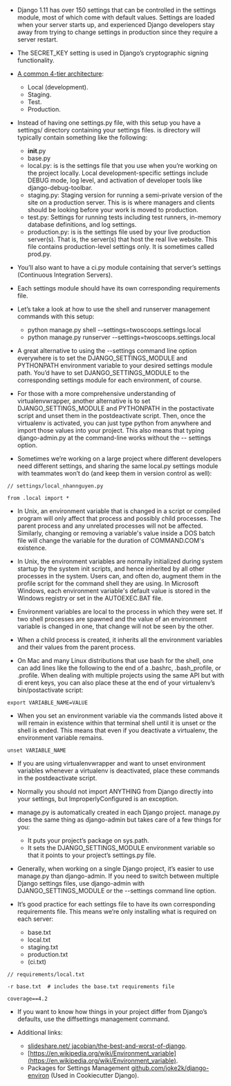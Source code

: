 - Django 1.11 has over 150 settings that can be controlled in the settings module, most of which come with default values. Settings are loaded when your server starts up, and experienced Django developers stay away from trying to change settings in production since they require a server restart.

- The SECRET_KEY setting is used in Django’s cryptographic signing functionality.

- [A common 4-tier architecture](https://en.wikipedia.org/wiki/Deployment_environment):
  - Local (development).
  - Staging.
  - Test.
  - Production.
  
- Instead of having one settings.py file, with this setup you have a settings/ directory containing your settings files.  is directory will typically contain something like the following:
  - __init__.py
  - base.py
  - local.py: is is the settings file that you use when you’re working on the project locally. Local development-specific settings include DEBUG mode, log level, and activation of developer tools like django-debug-toolbar.
  - staging.py: Staging version for running a semi-private version of the site on a production server. This is is where managers and clients should be looking before your work is moved to production.
  - test.py: Settings for running tests including test runners, in-memory database definitions, and log settings.
  - production.py:  is is the settings file used by your live production server(s). That is, the server(s) that host the real live website. This file contains production-level settings only. It is sometimes called prod.py.
  
- You’ll also want to have a ci.py module containing that server’s settings (Continuous Integration Servers).

- Each settings module should have its own corresponding requirements file.

- Let’s take a look at how to use the shell and runserver management commands with this setup:
  - python manage.py shell --settings=twoscoops.settings.local
  - python manage.py runserver --settings=twoscoops.settings.local
  
- A great alternative to using the --settings command line option everywhere is to set the DJANGO_SETTINGS_MODULE and PYTHONPATH environment variable to your desired settings module path. You’d have to set DJANGO_SETTINGS_MODULE to the corresponding settings module for each environment, of course.

- For those with a more comprehensive understanding of virtualenvwrapper, another alternative is to set DJANGO_SETTINGS_MODULE and PYTHONPATH in the postactivate script and unset them in the postdeactivate script. Then, once the virtualenv is activated, you can just type python from anywhere and import those values into your project. This also means that typing django-admin.py at the command-line works without the -- settings option.

- Sometimes we’re working on a large project where different developers need different settings, and sharing the same local.py settings module with teammates won’t do (and keep them in version control as well):
```
// settings/local_nhannguyen.py

from .local import *
```
  
- In Unix, an environment variable that is changed in a script or compiled program will only affect that process and possibly child processes. The parent process and any unrelated processes will not be affected. Similarly, changing or removing a variable's value inside a DOS batch file will change the variable for the duration of COMMAND.COM's existence.

- In Unix, the environment variables are normally initialized during system startup by the system init scripts, and hence inherited by all other processes in the system. Users can, and often do, augment them in the profile script for the command shell they are using. In Microsoft Windows, each environment variable's default value is stored in the Windows registry or set in the AUTOEXEC.BAT file.

- Environment variables are local to the process in which they were set. If two shell processes are spawned and the value of an environment variable is changed in one, that change will not be seen by the other.

- When a child process is created, it inherits all the environment variables and their values from the parent process.

- On Mac and many Linux distributions that use bash for the shell, one can add lines like the following to the end of a .bashrc, .bash_profile, or .profile. When dealing with multiple projects using the same API but with di erent keys, you can also place these at the end of your virtualenv’s bin/postactivate script:

```
export VARIABLE_NAME=VALUE
```

- When you set an environment variable via the commands listed above it will remain in existence within that terminal shell until it is unset or the shell is ended. This means that even if you deactivate a virtualenv, the environment variable remains.

```
unset VARIABLE_NAME
```

- If you are using virtualenvwrapper and want to unset environment variables whenever a virtualenv is deactivated, place these commands in the postdeactivate script.

- Normally you should not import ANYTHING from Django directly into your settings, but ImproperlyConfigured is an exception.

- manage.py is automatically created in each Django project. manage.py does the same thing as django-admin but takes care of a few things for you:
  - It puts your project’s package on sys.path.
  - It sets the DJANGO_SETTINGS_MODULE environment variable so that it points to your project’s settings.py file.
  
- Generally, when working on a single Django project, it’s easier to use manage.py than django-admin. If you need to switch between multiple Django settings files, use django-admin with DJANGO_SETTINGS_MODULE or the --settings command line option.

- It’s good practice for each settings file to have its own corresponding requirements file. This means we’re only installing what is required on each server:
  - base.txt
  - local.txt
  - staging.txt
  - production.txt
  - (ci.txt)
  
```
// requirements/local.txt

-r base.txt  # includes the base.txt requirements file

coverage==4.2
```

- If you want to know how things in your project differ from Django’s defaults, use the diffsettings management command.

- Additional links:
  - [slideshare.net/ jacobian/the-best-and-worst-of-django](https://www.slideshare.net/jacobian/the-best-and-worst-of-django/17-Theeverythingisa_antipattern).
  - [https://en.wikipedia.org/wiki/Environment_variable](https://en.wikipedia.org/wiki/Environment_variable).
  - Packages for Settings Management [github.com/joke2k/django-environ](https://github.com/joke2k/django-environ) (Used in Cookiecutter Django).
  

